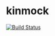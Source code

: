 # kinmock

[![Build Status](https://secure.travis-ci.org/t-kojima/kinmock.png?branch=master)](http://travis-ci.org/t-kojima/kinmock)
